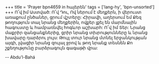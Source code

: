 +++
title = 'Prayer bpn4659 in հայերեն'
tags = ['lang-hy', 'bpn-unsorted']
+++
Ո՜վ իմ Աստված: Ո՜վ Դու, Ով ներում է մեղքերն, ի վերուստ առաքում ընծաներ, ցրում վշտերը:
	Հիրավի, աղերսում եմ Քեզ թողություն տալ նրանց մեղքերին, ովքեր լքել են մարմնային հագուստը և համբառնվել հոգևոր աշխարհ:
	Ո՜վ իմ Տեր: Նրանց մաքրիր զանցանքներից, ցրիր նրանց տխրությունները և նրանց խավարը դարձրու լույս: Թույլ տուր նրանց մտնել երջանկության այգի, լվացիր նրանց զուլալ ջրով և թող նրանք տեսնեն Քո շքեղությունը բարձրագույն գագաթի վրա:

-- Abdu'l-Bahá
